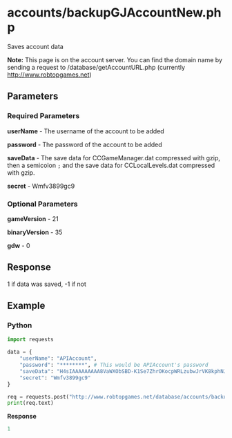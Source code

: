 # accounts/backupGJAccountNew.php

Saves account data

**Note:** This page is on the account server. You can find the domain name by sending a request to /database/getAccountURL.php (currently http://www.robtopgames.net) 

## Parameters

### Required Parameters

**userName** - The username of the account to be added

**password** - The password of the account to be added

**saveData** - The save data for CCGameManager.dat compressed with gzip, then a semicolon `;` and the save data for CCLocalLevels.dat compressed with gzip.

**secret** - Wmfv3899gc9

### Optional Parameters

**gameVersion** - 21

**binaryVersion** - 35

**gdw** - 0

## Response

1 if data was saved, -1 if not

## Example

<!-- tabs:start -->

### **Python**

```py
import requests

data = {
    "userName": "APIAccount",
    "password": "********", # This would be APIAccount's password
    "saveData": "H4sIAAAAAAAAA8VaWXObSBD-K1Se7ZhrOKocpWRLzubwJrVK8kphNJYICFSAHOvf74yYA6ZHgq1daatcFnzTDD1fH_Qct-9fN7nxgqs6LYt3b6y35pv3k9ttntZNHzVWv8j9uzc2uZ7cLtOkmdxmk5c43-HPGG9xdXuTEZyCq5fINE3rANQT8ltL1NahtqNFPS3q61BHK-sEOtTVvs11tai2XzdkqNdFkclQm6FphJSn00jtL43U8aRR2ENuDpzuirxMsp8q3cYNbUx2dVNuvj79wkkzI5bptj2tfpb5boMPWEX7rChcP79q8W0e73H1Y_ZxxpRwPDSdh7PwOpyH9rXrzP3r4MEPrr25EwZo6jvzqcM0b5_9M2ad1pPpt4_TJCl3RdOT-FHjivWfTmwzDCwLWWTQqRR5qHgvKVWt07JYp1ttw12c5_qGtFpqG2Zx1Wgb_iqfSn3LYpsuGfdq032Zl1Xr3unE6T_VVDjO9DrguFnPn5-J5ZT2Cm_LqsHLabJO8Qve4KKpOzGGyw1uqv3bOFm_jZsGb7aNCDmbe2BP6tdusxUiAdKJ5ORFuWk9cQc0TZ1U3cRVLePbOvoyHuzB8XfZo97FO0LHRXhQO0e14RKuToJTaJ8SalV2RqnM04l9XIRnhxMiIP1AdVyuDs0_R4YOcptu6M7wu9CooYMMDUVAYoYi4aCIZWoS5YcvjxHzzcN95zK7n39mQeayIMssJeoyK-CJiSPs20JkXJ9jNHxY-uKhngVcjl4wyOdige35nilwPn4_uBLBmgXtkJs2cWc0JbbvNcWDvgWx0IQY-3Z2xsUde9HgCpfGY7wscF3zV_tAHBIDuvRcJdtl7BNIEEGwx73BDqMwiMh_16T_lT_L9-mP7wioY1N7nA3tMTakzCg2tBwf2tCGNrQd5NIyQbGhY195wTltaKs2vIuTzPhaGN8rcnHUhMFFbIrcozZtzd0KqCZ1xpnUGRWWGpN6kgYuRzlWTYpI1ebLx0VaCq6oA5zPpI5q0m9lHlcrTMpu1Z7SEYE7XDhGu1ZV7emOs6cEhHciYFDHRsCgHkyzLrSnZaIgCGCIulfBFZ0MnDYogvZE0JwIWtNVrTmr9sbX3bApnbOask2mWlO2Tfpsi8aZEkFTwtCkH3oQmibMttJkgivX9RAKYGiKyuMsgYlgrq2xMX0mX02DXqomlW4JfOHCJm3jUm9Sb5xJPUCHRJgO93HRGF9wY3woB6lA_xcVXR9XqfDHUeEDKiTCdPhEKms6F-yzID0ZUHjhdN026dN1MI6FALAgEabD93SDSTVJJqkFHuTCPysXlmMPJDw9GeE4MkJARgiiY5_kuB6kIbiwS4jrUy7BZlPDMyXNJENCTI1XMs3YqjzIrzrg70LuIGpR1qZPEXRFYxQTsrIW2oL51n2-I_Pr6nlXZIN8dHg8ByG246uEdAg44Rkj519UTuUDzF2-r3FJqqPy2ZiT9eR9Q_LGapgY6xLEdGYqkhjmKewHUDNyHkPlBoNmnpNVwKrcxIUxXb6Q9b5dBZMJ5Ma-tNMIL2kvjlEzckpA5Zj-qFfP0XmZUlLJKZ8mzJ5qTc6RcztoiQu5kuTnCF-0YpYzmEOvjMKRpbicQ50IPOZdy30Rb9LXYbdyz84ToaP3rW6pa3ki8ceWhIBfjSxmqdwgKX_g13hVFsZDWSV4mJPzVrSO5dNxi9RDnKjjK4QdeneMlZF1LZUbTER3eUy2_75VZUKWCDX5GRQ0Ha7PGFSCGOIfkhjkeQpTPV5GVrpU7t9nId3HzbCHc5J_dr8igSZW6g5uJOhybfeQmET0abKS3ctKI-tlsaV3ytU-tKv6aRLnxqzcpEXclMNzqo61zkEYpYQSJLIT9THJmI88EY7cLbur1SMLaUbqP3M5sD5BNhCXdGsYL4fdLLxo-jq4HWGyBSiFFGH5i3KHXOBoTtfRmJbDRFojMv0DCUVcLeN6PZjmO4b5T3iio-lsTrGSsTU2RfjMq4N4KsK2w7oyrCrvILBnBPqBPQfgKYj0376IDuc-pHXkrjJPdpx2sbul7r7yLUm-msc3Q_m92Pnk-3--IsAXBPk93y_k92J3UABcSwFwJQXAlRQA19KlIdpCqqLMVh1A1ZTx2QFUXVnK6ACqrpTHnibMoRZRUm62OSYHBaQ5ikhszrPH6X4pAIvI1ompYBE5OjEVLMBpl4NYHxRa9111EbHJgrjvO-6CnZuR96zcEffsCJEE-j68YIdq5H13ucMCa8uCA4GI4QrEVffdkSIiBquEMwFU9ZWQI-NRCeGLElKiH_8EUDlTMgQBgAR4i0oTz8Et8DijCYNvrzOhT1N6LEvx1xblxIKDQG1zyylJuA4KzRDxz9PnO_CSFuqNp16XvxdlsXqMq4wcVOt-QZM8pR_E-TI9FBOy4YnUF9X-Z3uujSdpnv_JZJuciGpky3Wb42_aw243h0Nxk78BpH5jdTEnAAA=;H4sIAAAAAAAAA7Oxr8jNUShLLSrOzM-zVTLUM1Cyt7MpyMksLkEVVUjPAvJtlYyAbDublMzkEjubbDsfH994A0Mb_WygEIgfn1nsWFQE5pco6NvZ6INFwaqMwKKZdsamNvqZIBmwEfpgq-wAmIGBy4cAAAA=",
    "secret": "Wmfv3899gc9"
}

req = requests.post("http://www.robtopgames.net/database/accounts/backupGJAccountNew.php", data=data)
print(req.text)
```

**Response**
```py
1
```

<!-- tabs:end -->
